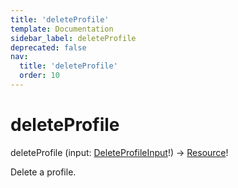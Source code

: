 ```yaml
---
title: 'deleteProfile'
template: Documentation
sidebar_label: deleteProfile
deprecated: false
nav:
  title: 'deleteProfile'
  order: 10
---
```


# deleteProfile

<div className="pb-4 font-roboto-slab text-lg"><span className="font-bold">deleteProfile</span> <span style={{'fontWeight':400,'fontSize':'0.85em'}}>(input: <a href="/guardrails/docs/reference/graphql/input/DeleteProfileInput">DeleteProfileInput</a>!) &rarr; <a href="/guardrails/docs/reference/graphql/object/Resource">Resource</a>!</span>
</div>



Delete a profile.